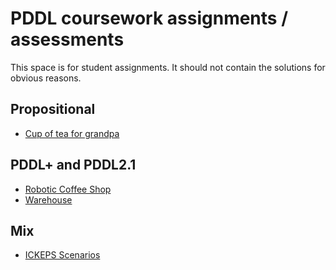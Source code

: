 # PDDL coursework assignments / assessments

This space is for student assignments. It should not contain the solutions for obvious reasons.

## Propositional

- [Cup of tea for grandpa](cup_of_tea/exercise.md)

## PDDL+ and PDDL2.1

- [Robotic Coffee Shop](robot-coffee-shop/readme.md)
- [Warehouse](warehouse/readme.md)

## Mix

- [ICKEPS Scenarios](ICKEPS-2016/readme.md)
